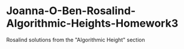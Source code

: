 # Joanna-O-Ben-Rosalind-Algorithmic-Heights-Homework3
Rosalind solutions from the "Algorithmic Height" section
